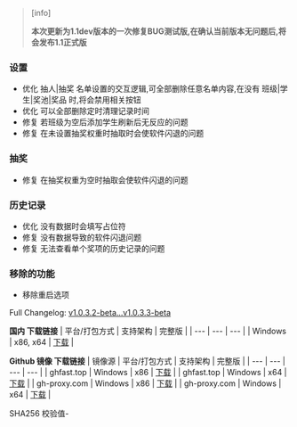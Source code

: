 > [info]
>
> **本次更新为1.1dev版本的一次修复BUG测试版,在确认当前版本无问题后,将会发布1.1正式版**

### 设置
 - 优化 抽人|抽奖 名单设置的交互逻辑,可全部删除任意名单内容,在没有 班级|学生|奖池|奖品 时,将会禁用相关按钮
 - 优化 可以全部删除定时清理记录时间
 - 修复 若班级为空后添加学生刷新后无反应的问题
 - 修复 在未设置抽奖权重时抽取时会使软件闪退的问题

### 抽奖
 - 修复 在抽奖权重为空时抽取会使软件闪退的问题

### 历史记录
 - 优化 没有数据时会填写占位符
 - 修复 没有数据导致的软件闪退问题
 - 修复 无法查看单个奖项的历史记录的问题

### 移除的功能
 - 移除重启选项

Full Changelog: [v1.0.3.2-beta...v1.0.3.3-beta](https://github.com/SECTL/SecRandom/compare/v1.0.3.2-beta...v1.0.3.3-beta)

**国内 下载链接**
| 平台/打包方式 | 支持架构 | 完整版 |
| --- | --- | --- |
| Windows | x86, x64 | [下载](https://www.123684.com/s/9529jv-U4Fxh) |

**Github 镜像 下载链接**
| 镜像源 | 平台/打包方式 | 支持架构 | 完整版 |
| --- | --- | --- | --- |
| ghfast.top | Windows | x86 | [下载](https://ghfast.top/https://github.com/SECTL/SecRandom/releases/download/v1.0.3.3-beta/SecRandom-Windows-x86.zip) |
| ghfast.top | Windows | x64 | [下载](https://ghfast.top/https://github.com/SECTL/SecRandom/releases/download/v1.0.3.3-beta/SecRandom-Windows-x64.zip) |
| gh-proxy.com | Windows | x86 | [下载](https://gh-proxy.com/https://github.com/SECTL/SecRandom/releases/download/v1.0.3.3-beta/SecRandom-Windows-x86.zip) |
| gh-proxy.com | Windows | x64 | [下载](https://gh-proxy.com/https://github.com/SECTL/SecRandom/releases/download/v1.0.3.3-beta/SecRandom-Windows-x64.zip) |

SHA256 校验值-